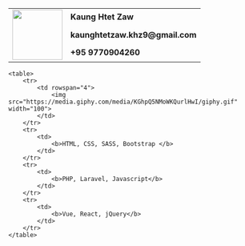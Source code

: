 <html>
    <table>
        <tr>
            <td rowspan="4">
                <img src="https://media.giphy.com/media/v1.Y2lkPTc5MGI3NjExM2NjMzhkN2NlYTMzYTY4YTk0ZGQxMjAyZDZhY2M5NjQyODBkN2Y3NCZjdD1z/gjrYDwbjnK8x36xZIO/giphy.gif" width="100">
            </td>
        </tr>
        <tr>
            <td>
                <b>Kaung Htet Zaw</b>
            </td>
        </tr>
        <tr>
            <td> 
                <b>kaunghtetzaw.khz9@gmail.com</b>
            </td>
        </tr>
        <tr>
            <td>
                <b>+95 9770904260</b>
            </td>
        </tr>
    </table>
    
    
    <table>
        <tr>
            <td rowspan="4">
                <img src="https://media.giphy.com/media/KGhpQ5NMoWKQurlHwI/giphy.gif" width="100">
            </td>
        </tr>
        <tr>
            <td>
                <b>HTML, CSS, SASS, Bootstrap </b>
            </td>
        </tr>
        <tr>
            <td> 
                <b>PHP, Laravel, Javascript</b>
            </td>
        </tr>
        <tr>
            <td>
                <b>Vue, React, jQuery</b>
            </td>
        </tr>
    </table>
</html>
